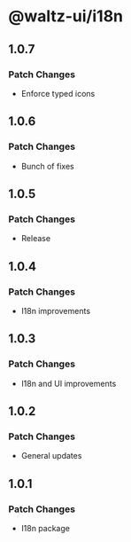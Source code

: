 # @waltz-ui/i18n

## 1.0.7

### Patch Changes

- Enforce typed icons

## 1.0.6

### Patch Changes

- Bunch of fixes

## 1.0.5

### Patch Changes

- Release

## 1.0.4

### Patch Changes

- I18n improvements

## 1.0.3

### Patch Changes

- I18n and UI improvements

## 1.0.2

### Patch Changes

- General updates

## 1.0.1

### Patch Changes

- I18n package
